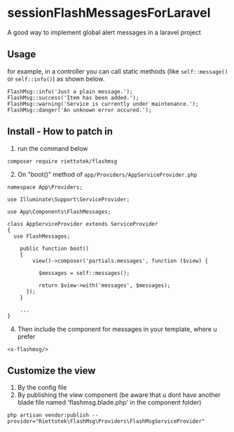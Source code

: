 # sessionFlashMessagesForLaravel
A good way to implement global alert messages in a laravel project


## Usage 
for example, in a controller you can call static methods (like `self::message()` or `self::info()`) as shown below.
```
FlashMsg::info('Just a plain message.');
FlashMsg::success('Item has been added.');
FlashMsg::warning('Service is currently under maintenance.');
FlashMsg::danger('An unknown error occured.');
```
## Install - How to patch in
1. run the command below
```
composer require riettotek/flashmsg
```

2. On "boot()" method of `app/Providers/AppServiceProvider.php`

```
namespace App\Providers;

use Illuminate\Support\ServiceProvider; 

use App\Components\FlashMessages;

class AppServiceProvider extends ServiceProvider
{
  use FlashMessages;

    public function boot()
    {
        view()->composer('partials.messages', function ($view) {

          $messages = self::messages();

          return $view->with('messages', $messages);
      });
    }

    ...
}
```
4. Then include  the component for messages in your template, where u prefer
```
<x-flashmsg/>
```
## Customize the view
1. By the config file
2. By publishing the view component (be aware that u dont have another blade file named 'flashmsg.blade.php' in the component folder)
```
php artisan vendor:publish --provider="Riettotek\FlashMsg\Providers\FlashMsgServiceProvider"
```